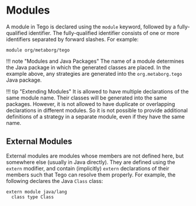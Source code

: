 # Modules
A module in Tego is declared using the `module` keyword, followed by a fully-qualified identifier. The fully-qualified identifier consists of one or more identifiers separated by forward slashes. For example:

```tego
module org/metaborg/tego
```

!!! note "Modules and Java Packages"
    The name of a module determines the Java package in which the generated classes are placed. In the example above, any strategies are generated into the `org.metaborg.tego` Java package.

!!! tip "Extending Modules"
    It is allowed to have multiple declarations of the same module name. Their classes will be generated into the same packages. However, it is not allowed to have duplicate or overlapping declarations in different modules. So it is not possible to provide additional definitions of a strategy in a separate module, even if they have the same name.


## External Modules
External modules are modules whose members are not defined here, but somewhere else (usually in Java directly). They are defined using the `extern` modifier, and contain (implicitly) `extern` declarations of their members such that Tego can resolve them properly. For example, the following declares the Java `Class` class:

```tego
extern module java/lang
  class type Class
```

